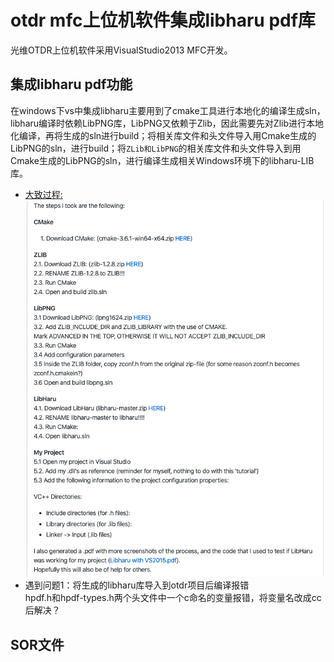 # otdr mfc上位机软件集成libharu pdf库
光维OTDR上位机软件采用VisualStudio2013 MFC开发。
## 集成libharu pdf功能
在windows下vs中集成libharu主要用到了cmake工具进行本地化的编译生成sln，libharu编译时依赖LibPNG库，LibPNG又依赖于Zlib，因此需要先对Zlib进行本地化编译，再将生成的sln进行build；将相关库文件和头文件导入用Cmake生成的LibPNG的sln，进行build；将``ZLib和LibPNG``的相关库文件和头文件导入到用Cmake生成的LibPNG的sln，进行编译生成相关Windows环境下的libharu-LIB库。
* [大致过程:](https://github.com/libharu/libharu/issues/135)  
![](/resources/libharu1.png)
* 遇到问题1：将生成的libharu库导入到otdr项目后编译报错  
hpdf.h和hpdf-types.h两个头文件中一个c命名的变量报错，将变量名改成cc后解决？
## SOR文件